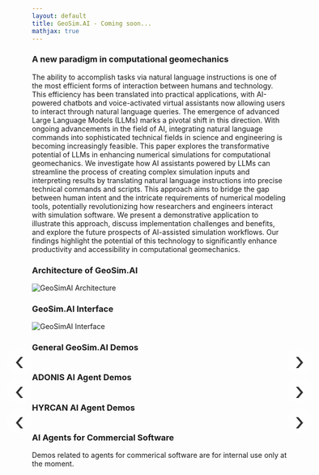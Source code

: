 ```yaml
---
layout: default
title: GeoSim.AI - Coming soon...
mathjax: true
---
```


### A new paradigm in computational geomechanics

The ability to accomplish tasks via natural language instructions is one of the most efficient forms of interaction between humans and technology. This efficiency has been translated into practical applications, with AI-powered chatbots and voice-activated virtual assistants now allowing users to interact through natural language queries. The emergence of advanced Large Language Models (LLMs) marks a pivotal shift in this direction. With ongoing advancements in the field of AI, integrating natural language commands into sophisticated technical fields in science and engineering is becoming increasingly feasible. This paper explores the transformative potential of LLMs in enhancing numerical simulations for computational geomechanics. We investigate how AI assistants powered by LLMs can streamline the process of creating complex simulation inputs and interpreting results by translating natural language instructions into precise technical commands and scripts. This approach aims to bridge the gap between human intent and the intricate requirements of numerical modeling tools, potentially revolutionizing how researchers and engineers interact with simulation software. We present a demonstrative application to illustrate this approach, discuss implementation challenges and benefits, and explore the future prospects of AI-assisted simulation workflows. Our findings highlight the potential of this technology to significantly enhance productivity and accessibility in computational geomechanics.

### Architecture of GeoSim.AI

![GeoSimAI Architecture](/assets/figs/geosimai-architecture-v3.png)

### GeoSim.AI Interface

![GeoSimAI Interface](/assets/figs/geosimai_chat_interface_2.png)

### General GeoSim.AI Demos

<div id="general-demos-carousel" class="video-carousel" style="max-width: 800px; margin: 0 auto; position: relative;">
  <div class="video-container" style="display: flex; justify-content: center; align-items: center;"></div>
  <div class="prev-video nav-arrow" style="left: -50px;">&lsaquo;</div>
  <div class="next-video nav-arrow" style="right: -50px;">&rsaquo;</div>
</div>

### ADONIS AI Agent Demos

<div id="adonis-demos-carousel" class="video-carousel" style="max-width: 800px; margin: 0 auto; position: relative;">
  <div class="video-container" style="display: flex; justify-content: center; align-items: center;"></div>
  <div class="prev-video nav-arrow" style="left: -50px;">&lsaquo;</div>
  <div class="next-video nav-arrow" style="right: -50px;">&rsaquo;</div>
</div>

### HYRCAN AI Agent Demos

<div id="hyracan-demos-carousel" class="video-carousel" style="max-width: 800px; margin: 0 auto; position: relative;">
  <div class="video-container" style="display: flex; justify-content: center; align-items: center;"></div>
  <div class="prev-video nav-arrow" style="left: -50px;">&lsaquo;</div>
  <div class="next-video nav-arrow" style="right: -50px;">&rsaquo;</div>
</div>

### AI Agents for Commercial Software

Demos related to agents for commerical software are for internal use only at the moment.

<style>
  .nav-arrow {
    position: absolute;
    top: 50%;
    transform: translateY(-50%);
    cursor: pointer;
    font-size: 48px;
    color: #333;
    background-color: rgba(255, 255, 255, 0.7);
    width: 50px;
    height: 50px;
    border-radius: 50%;
    display: flex;
    justify-content: center;
    align-items: center;
  }
</style>

<script>
document.addEventListener('DOMContentLoaded', function() {
  const carousels = [
    {
      id: 'general-demos-carousel',
      videos: [
        { title: "Demo of GeoSim.AI Interface", id: "sgYn0wJrW9A" }
      ]
    },
    {
      id: 'adonis-demos-carousel',
      videos: [
        { title: "ADONIS Demo 1", id: "sgYn0wJrW9A" },
        { title: "ADONIS Demo 2", id: "sgYn0wJrW9A" }
      ]
    },
    {
      id: 'hyracan-demos-carousel',
      videos: [
        { title: "HYRCAN Demo 1", id: "sgYn0wJrW9A" },
        { title: "HYRCAN Demo 2", id: "sgYn0wJrW9A" }
      ]
    }
  ];

  carousels.forEach(carousel => {
    let currentVideoIndex = 0;
    const videoContainer = document.querySelector(`#${carousel.id} .video-container`);
    const prevArrow = document.querySelector(`#${carousel.id} .prev-video`);
    const nextArrow = document.querySelector(`#${carousel.id} .next-video`);

    function showVideo(index) {
      const video = carousel.videos[index];
      videoContainer.innerHTML = `
        <div>
          <h3 style="text-align: center;">${video.title}</h3>
          <iframe width="760" height="428" src="https://www.youtube.com/embed/${video.id}" frameborder="0" allow="accelerometer; autoplay; clipboard-write; encrypted-media; gyroscope; picture-in-picture" allowfullscreen></iframe>
        </div>
      `;
    }

    prevArrow.addEventListener('click', function() {
      currentVideoIndex = (currentVideoIndex - 1 + carousel.videos.length) % carousel.videos.length;
      showVideo(currentVideoIndex);
    });

    nextArrow.addEventListener('click', function() {
      currentVideoIndex = (currentVideoIndex + 1) % carousel.videos.length;
      showVideo(currentVideoIndex);
    });

    showVideo(currentVideoIndex);
  });
});
</script>
